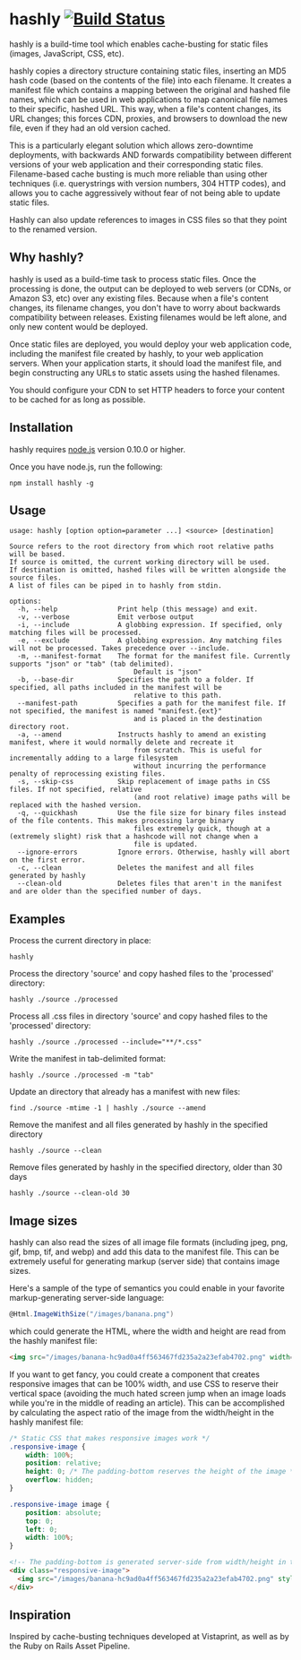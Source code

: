 hashly [![Build Status](https://secure.travis-ci.org/labaneilers/hashly.png?branch=master)](http://travis-ci.org/labaneilers/hashly)
======

hashly is a build-time tool which enables cache-busting for static files (images, JavaScript, CSS, etc). 

hashly copies a directory structure containing static files, inserting an MD5 hash code (based on the contents of the file) into each filename. It creates a manifest file which contains a mapping between the original and hashed file names, which can be used in web applications to map canonical file names to their specific, hashed URL. This way, when a file's content changes, its URL changes; this forces CDN, proxies, and browsers to download the new file, even if they had an old version cached.

This is a particularly elegant solution which allows zero-downtime deployments, with backwards AND forwards compatibility between different versions of your web application and their corresponding static files. Filename-based cache busting is much more reliable than using other techniques (i.e. querystrings with version numbers, 304 HTTP codes), and allows you to cache aggressively without fear of not being able to update static files. 

Hashly can also update references to images in CSS files so that they point to the renamed version.

Why hashly?
------------------
hashly is used as a build-time task to process static files. Once the processing is done, the output can be deployed to web servers (or CDNs, or Amazon S3, etc) over any existing files. Because when a file's content changes, its filename changes, you don't have to worry about backwards compatibility between releases. Existing filenames would be left alone, and only new content would be deployed.

Once static files are deployed, you would deploy your web application code, including the manifest file created by hashly, to your web application servers. When your application starts, it should load the manifest file, and begin constructing any URLs to static assets using the hashed filenames.

You should configure your CDN to set HTTP headers to force your content to be cached for as long as possible. 

Installation
------------------
hashly requires [node.js](http://nodejs.org) version 0.10.0 or higher.

Once you have node.js, run the following:

```shell
npm install hashly -g
```

Usage
------------------

```
usage: hashly [option option=parameter ...] <source> [destination]

Source refers to the root directory from which root relative paths will be based.
If source is omitted, the current working directory will be used.
If destination is omitted, hashed files will be written alongside the source files.
A list of files can be piped in to hashly from stdin.

options:
  -h, --help               Print help (this message) and exit.
  -v, --verbose            Emit verbose output
  -i, --include            A globbing expression. If specified, only matching files will be processed.
  -e, --exclude            A globbing expression. Any matching files will not be processed. Takes precedence over --include.
  -m, --manifest-format    The format for the manifest file. Currently supports "json" or "tab" (tab delimited). 
                               Default is "json"
  -b, --base-dir           Specifies the path to a folder. If specified, all paths included in the manifest will be 
                               relative to this path.
  --manifest-path          Specifies a path for the manifest file. If not specified, the manifest is named "manifest.{ext}"
                               and is placed in the destination directory root.
  -a, --amend              Instructs hashly to amend an existing manifest, where it would normally delete and recreate it
                               from scratch. This is useful for incrementally adding to a large filesystem
                               without incurring the performance penalty of reprocessing existing files.
  -s, --skip-css           Skip replacement of image paths in CSS files. If not specified, relative 
                               (and root relative) image paths will be replaced with the hashed version.
  -q, --quickhash          Use the file size for binary files instead of the file contents. This makes processing large binary
                               files extremely quick, though at a (extremely slight) risk that a hashcode will not change when a 
                               file is updated.
  --ignore-errors          Ignore errors. Otherwise, hashly will abort on the first error.
  -c, --clean              Deletes the manifest and all files generated by hashly
  --clean-old              Deletes files that aren't in the manifest and are older than the specified number of days.
```

Examples
------------------

Process the current directory in place:

```shell
hashly
```

Process the directory 'source' and copy hashed files to the 'processed' directory:

```shell
hashly ./source ./processed
```

Process all .css files in directory 'source' and copy hashed files to the 'processed' directory:

```shell
hashly ./source ./processed --include="**/*.css"
```

Write the manifest in tab-delimited format:

```shell
hashly ./source ./processed -m "tab"
```

Update an directory that already has a manifest with new files:

```shell
find ./source -mtime -1 | hashly ./source --amend
```

Remove the manifest and all files generated by hashly in the specified directory

```shell
hashly ./source --clean
```

Remove files generated by hashly in the specified directory, older than 30 days

```shell
hashly ./source --clean-old 30
```

Image sizes
------------------
hashly can also read the sizes of all image file formats (including jpeg, png, gif, bmp, tif, and webp) and add this data to the manifest file. This can be extremely useful for generating markup (server side) that contains image sizes. 

Here's a sample of the type of semantics you could enable in your favorite markup-generating server-side language:

```csharp
@Html.ImageWithSize("/images/banana.png")
```

which could generate the HTML, where the width and height are read from the hashly manifest file:

```html
<img src="/images/banana-hc9ad0a4ff563467fd235a2a23efab4702.png" width="400" height="300" />
```

If you want to get fancy, you could create a component that creates responsive images that can be 100% width, and use CSS to reserve their vertical space (avoiding the much hated screen jump when an image loads while you're in the middle of reading an article). This can be accomplished by calculating the aspect ratio of the image from the width/height in the hashly manifest file:

```css
/* Static CSS that makes responsive images work */
.responsive-image {
	width: 100%;
	position: relative;
	height: 0; /* The padding-bottom reserves the height of the image */
	overflow: hidden;
}

.responsive-image image {
	position: absolute;
	top: 0;
	left: 0;
	width: 100%;
}
```

```html
<!-- The padding-bottom is generated server-side from width/height in the hashly manifest -->
<div class="responsive-image">
  <img src="/images/banana-hc9ad0a4ff563467fd235a2a23efab4702.png" style="padding-bottom: 75.25%;" />
</div>
```

Inspiration
------------------
Inspired by cache-busting techniques developed at Vistaprint, as well as by the Ruby on Rails Asset Pipeline.
